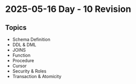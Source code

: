 # 2025-05-16  Day - 10 Revision

## Topics
- Schema Definition
- DDL & DML
- JOINS
- Function
- Procedure
- Cursor
- Security & Roles
- Transaction & Atomicity